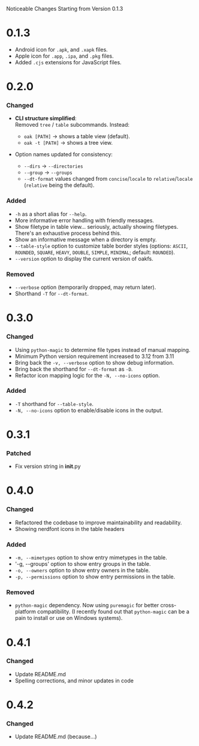 Noticeable Changes Starting from Version 0.1.3

# 0.1.3

* Android icon for `.apk`, and `.xapk` files.
* Apple icon for `.app`, `.ipa`, and `.pkg` files.
* Added `.cjs` extensions for JavaScript files.

# 0.2.0

### Changed

- **CLI structure simplified**:  
  Removed `tree` / `table` subcommands. Instead:
    - `oak [PATH]` → shows a table view (default).
    - `oak -t [PATH]` → shows a tree view.

- Option names updated for consistency:
    - `--dirs` → `--directories`
    - `--group` → `--groups`
    - `--dt-format` values changed from `concise`/`locale` to `relative`/`locale` (`relative` being the default).

### Added

- `-h` as a short alias for `--help`.
- More informative error handling with friendly messages.
- Show filetype in table view... seriously, actually showing filetypes. There's an exhaustive process behind this.
- Show an informative message when a directory is empty.
- `--table-style` option to customize table border styles (options: `ASCII`, `ROUNDED`, `SQUARE`, `HEAVY`, `DOUBLE`,
  `SIMPLE`, `MINIMAL`; default: `ROUNDED`).
- `--version` option to display the current version of oakfs.

### Removed

- `--verbose` option (temporarily dropped, may return later).
- Shorthand `-T` for `--dt-format`.

# 0.3.0

### Changed

- Using `python-magic` to determine file types instead of manual mapping.
- Minimum Python version requirement increased to 3.12 from 3.11
- Bring back the `-v, --verbose` option to show debug information.
- Bring back the shorthand for `--dt-format` as `-D`.
- Refactor icon mapping logic for the `-N, --no-icons` option.

### Added

- `-T` shorthand for `--table-style`.
- `-N, --no-icons` option to enable/disable icons in the output.

# 0.3.1

### Patched

- Fix version string in __init__.py

# 0.4.0

### Changed

- Refactored the codebase to improve maintainability and readability.
- Showing nerdfont icons in the table headers

### Added

- `-m, --mimetypes` option to show entry mimetypes in the table.
- '-g, --groups' option to show entry groups in the table.
- `-o, --owners` option to show entry owners in the table.
- `-p, --permissions` option to show entry permissions in the table.

### Removed

- `python-magic` dependency. Now using `puremagic` for better cross-platform compatibility. (I recently found out that
  `python-magic` can be a pain to install or use on Windows systems).

# 0.4.1

### Changed

- Update README.md
- Spelling corrections, and minor updates in code

# 0.4.2

### Changed

- Update README.md (because...)